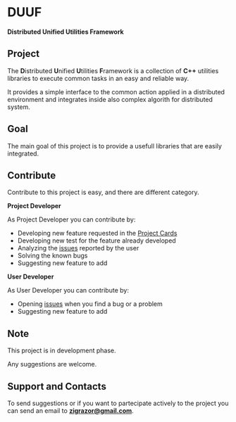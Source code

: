 # DUUF

**Distributed Unified Utilities Framework**

## Project

The **D**istributed **U**nified **U**tilities **F**ramework is a collection of **C++** utilities libraries to execute common tasks in an easy and reliable way. 

It provides a simple interface to the common action applied in a distributed environment and integrates inside also complex algorith for distributed system.

## Goal

The main goal of this project is to provide a usefull libraries that are easily integrated.

## Contribute

Contribute to this project is easy, and there are different category.

**Project Developer**

As Project Developer you can contribute by:
- Developing new feature requested in the [Project Cards](https://github.com/ZigRazor/DUUF/projects/1)
- Developing new test for the feature already developed
- Analyzing the [issues](https://github.com/ZigRazor/DUUF/issues) reported by the user
- Solving the known bugs
- Suggesting new feature to add

**User Developer**

As User Developer you can contribute by:
- Opening [issues](https://github.com/ZigRazor/DUUF/issues) when you find a bug or a problem
- Suggesting new feature to add

## Note

This project is in development phase.

Any suggestions are welcome.

## Support and Contacts

To send suggestions or if you want to partecipate actively to the project you can send an email to **zigrazor@gmail.com**.
